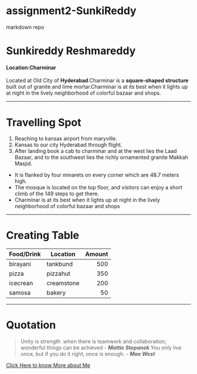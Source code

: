 # assignment2-SunkiReddy
markdown repo
# Sunkireddy Reshmareddy
#### Location:Charminar
 Located at Old City of **Hyderabad**.Charminar is a **square-shaped structure** built out of granite and lime mortar.Charminar is at its best when it lights up at night in the lively neighborhood of colorful bazaar and shops.

 ---

 # Travelling Spot

 1. Reaching to kansas airport from maryville.
 2. Kansas to our city Hyderabad through flight.
 3. After landing book a cab to charminar and  at the west lies the Laad Bazaar, and to the southwest lies the richly ornamented granite Makkah Masjid.

 * It is flanked by four minarets on every corner which are 48.7 meters high.
 * The mosque is located on the top floor, and visitors can enjoy a short climb of the 149 steps to get there.
 * Charminar is at its best when it lights up at night in the lively neighborhood of colorful bazaar and shops

---

# Creating Table

| Food/Drink | Location | Amount |
| --- | --- | ---: |
| birayani | tankbund| 500 |
| pizza | pizzahut| 350|
| icecrean | creamstone | 200 |
| samosa| bakery | 50 |

---

# Quotation
> Unity is strength .when there is teamwork and collaboration, wonderful things can be achieved - ***Mattie Stepanek***
> You only live once, but if you do it right, once is enough. - ***Mae West***

[Click Here to know More about Me](https://github.com/sunkireddyreshma/assignment2-SunkiReddy/blob/main/AboutMe.md)